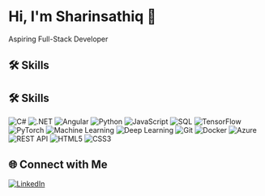 # Hi, I'm Sharinsathiq 👋  
Aspiring Full-Stack Developer  

## 🛠️ Skills

## 🛠️ Skills

![C#](https://img.shields.io/badge/C%23-239120?style=for-the-badge&logo=c-sharp&logoColor=white) ![.NET](https://img.shields.io/badge/.NET-512BD4?style=for-the-badge&logo=dotnet&logoColor=white) ![Angular](https://img.shields.io/badge/Angular-DD0031?style=for-the-badge&logo=angular&logoColor=white) ![Python](https://img.shields.io/badge/Python-3776AB?style=for-the-badge&logo=python&logoColor=white) ![JavaScript](https://img.shields.io/badge/JavaScript-F7DF1E?style=for-the-badge&logo=javascript&logoColor=black) ![SQL](https://img.shields.io/badge/SQL-4479A1?style=for-the-badge&logo=postgresql&logoColor=white) ![TensorFlow](https://img.shields.io/badge/TensorFlow-FF6F00?style=for-the-badge&logo=tensorflow&logoColor=white) ![PyTorch](https://img.shields.io/badge/PyTorch-EE4C2C?style=for-the-badge&logo=pytorch&logoColor=white) ![Machine Learning](https://img.shields.io/badge/Machine_Learning-4B8BBE?style=for-the-badge&logo=machine-learning&logoColor=white) ![Deep Learning](https://img.shields.io/badge/Deep_Learning-8A2BE2?style=for-the-badge&logo=deeplearning&logoColor=white) ![Git](https://img.shields.io/badge/Git-F05032?style=for-the-badge&logo=git&logoColor=white) ![Docker](https://img.shields.io/badge/Docker-2496ED?style=for-the-badge&logo=docker&logoColor=white) ![Azure](https://img.shields.io/badge/Azure-0089D6?style=for-the-badge&logo=microsoftazure&logoColor=white) ![REST API](https://img.shields.io/badge/REST_API-61DAFB?style=for-the-badge&logo=rest&logoColor=black) ![HTML5](https://img.shields.io/badge/HTML5-E34F26?style=for-the-badge&logo=html5&logoColor=white) ![CSS3](https://img.shields.io/badge/CSS3-1572B6?style=for-the-badge&logo=css3&logoColor=white)



## 🌐 Connect with Me
[![LinkedIn](https://img.shields.io/badge/LinkedIn-blue?style=flat&logo=linkedin)](https://www.linkedin.com/in/sharin-sathiq-basha-1784a6244/)

